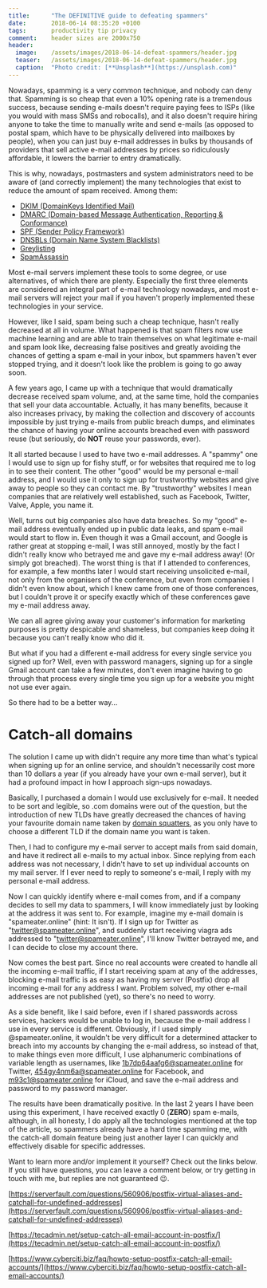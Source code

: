 ```yaml
---
title:      "The DEFINITIVE guide to defeating spammers"
date:       2018-06-14 08:35:20 +0100
tags:       productivity tip privacy
comment:    header sizes are 2000x750
header:
  image:	/assets/images/2018-06-14-defeat-spammers/header.jpg
  teaser:	/assets/images/2018-06-14-defeat-spammers/header.jpg
  caption:	"Photo credit: [**Unsplash**](https://unsplash.com)"
---
```


Nowadays, spamming is a very common technique, and nobody can deny that. Spamming is so cheap that even a 10% opening rate is a tremendous success, because sending e-mails doesn't require paying fees to ISPs (like you would with mass SMSs and robocalls), and it also doesn't require hiring anyone to take the time to manually write and send e-mails (as opposed to postal spam, which have to be physically delivered into mailboxes by people), when you can just buy e-mail addresses in bulks by thousands of providers that sell active e-mail addresses by prices so ridiculously affordable, it lowers the barrier to entry dramatically.

This is why, nowadays, postmasters and system administrators need to be aware of (and correctly implement) the many technologies that exist to reduce the amount of spam received. Among them:
- [DKIM (DomainKeys Identified Mail)](http://www.dkim.org/)
- [DMARC (Domain-based Message Authentication, Reporting & Conformance)](https://dmarc.org/)
- [SPF (Sender Policy Framework)](http://www.openspf.org)
- [DNSBLs (Domain Name System Blacklists)](https://www.dnsbl.info/)
- [Greylisting](https://www.greylisting.org/)
- [SpamAssassin](https://spamassassin.apache.org/)

Most e-mail servers implement these tools to some degree, or use alternatives, of which there are plenty. Especially the first three elements are considered an integral part of e-mail technology nowadays, and most e-mail servers will reject your mail if you haven't properly implemented these technologies in your service.

However, like I said, spam being such a cheap technique, hasn't really decreased at all in volume. What happened is that spam filters now use machine learning and are able to train themselves on what legitimate e-mail and spam look like, decreasing false positives and greatly avoiding the chances of getting a spam e-mail in your inbox, but spammers haven't ever stopped trying, and it doesn't look like the problem is going to go away soon.

A few years ago, I came up with a technique that would dramatically decrease received spam volume, and, at the same time, hold the companies that sell your data accountable. Actually, it has many benefits, because it also increases privacy, by making the collection and discovery of accounts impossible by just trying e-mails from public breach dumps, and eliminates the chance of having your online accounts breached even with password reuse (but seriously, do **NOT** reuse your passwords, ever).

It all started because I used to have two e-mail addresses. A "spammy" one I would use to sign up for fishy stuff, or for websites that required me to log in to see their content. The other "good" would be my personal e-mail address, and I would use it only to sign up for trustworthy websites and give away to people so they can contact me. By "trustworthy" websites I mean companies that are relatively well established, such as Facebook, Twitter, Valve, Apple, you name it.

Well, turns out big companies also have data breaches. So my "good" e-mail address eventually ended up in public data leaks, and spam e-mail would start to flow in. Even though it was a Gmail account, and Google is rather great at stopping e-mail, I was still annoyed, mostly by the fact I didn't really know who betrayed me and gave my e-mail address away! (Or simply got breached). The worst thing is that if I attended to conferences, for example, a few months later I would start receiving unsolicited e-mail, not only from the organisers of the conference, but even from companies I didn't even know about, which I knew came from one of those conferences, but I couldn't prove it or specify exactly which of these conferences gave my e-mail address away.

We can all agree giving away your customer's information for marketing purposes is pretty despicable and shameless, but companies keep doing it because you can't really know who did it.

But what if you had a different e-mail address for every single service you signed up for? Well, even with password managers, signing up for a single Gmail account can take a few minutes, don't even imagine having to go through that process every single time you sign up for a website you might not use ever again.

So there had to be a better way...

# Catch-all domains

The solution I came up with didn't require any more time than what's typical when signing up for an online service, and shouldn't necessarily cost more than 10 dollars a year (if you already have your own e-mail server), but it had a profound impact in how I approach sign-ups nowadays.

Basically, I purchased a domain I would use exclusively for e-mail. It needed to be sort and legible, so .com domains were out of the question, but the introduction of new TLDs have greatly decreased the chances of having your favourite domain name taken by [domain squatters](https://en.wikipedia.org/wiki/Cybersquatting), as you only have to choose a different TLD if the domain name you want is taken.

Then, I had to configure my e-mail server to accept mails from said domain, and have it redirect all e-mails to my actual inbox. Since replying from each address was not necessary, I didn't have to set up individual accounts on my mail server. If I ever need to reply to someone's e-mail, I reply with my personal e-mail address.

Now I can quickly identify where e-mail comes from, and if a company decides to sell my data to spammers, I will know immediately just by looking at the address it was sent to. For example, imagine my e-mail domain is "spameater.online" (hint: It isn't). If I sign up for Twitter as "twitter@spameater.online", and suddenly start receiving viagra ads addressed to "twitter@spameater.online", I'll know Twitter betrayed me, and I can decide to close my account there.

Now comes the best part. Since no real accounts were created to handle all the incoming e-mail traffic, if I start receiving spam at any of the addresses, blocking e-mail traffic is as easy as having my server (Postfix) drop all incoming e-mail for any address I want. Problem solved, my other e-mail addresses are not published (yet), so there's no need to worry.

As a side benefit, like I said before, even if I shared passwords across services, hackers would be unable to log in, because the e-mail address I use in every service is different. Obviously, if I used simply <nameoftheservice>@spameater.online, it wouldn't be very difficult for a determined attacker to breach into my accounts by changing the e-mail address, so instead of that, to make things even more difficult, I use alphanumeric combinations of variable length as usernames, like 1b7dp64aafg6@spameater.online for Twitter, 454gy4nm6a@spameater.online for Facebook, and m93c1@spameater.online for iCloud, and save the e-mail address and password to my password manager.

The results have been dramatically positive. In the last 2 years I have been using this experiment, I have received exactly 0 (**ZERO**) spam e-mails, although, in all honesty, I do apply all the technologies mentioned at the top of the article, so spammers already have a hard time spamming me, with the catch-all domain feature being just another layer I can quickly and effectively disable for specific addresses.

Want to learn more and/or implement it yourself? Check out the links below. If you still have questions, you can leave a comment below, or try getting in touch with me, but replies are not guaranteed 😉.

[https://serverfault.com/questions/560906/postfix-virtual-aliases-and-catchall-for-undefined-addresses](https://serverfault.com/questions/560906/postfix-virtual-aliases-and-catchall-for-undefined-addresses)

[https://tecadmin.net/setup-catch-all-email-account-in-postfix/](https://tecadmin.net/setup-catch-all-email-account-in-postfix/)

[https://www.cyberciti.biz/faq/howto-setup-postfix-catch-all-email-accounts/](https://www.cyberciti.biz/faq/howto-setup-postfix-catch-all-email-accounts/)
